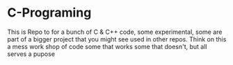 # C-Programing
This is Repo to for a bunch of C &amp; C++ code, some experimental, some are part of a bigger project that you might see used in other repos. Think on this a mess work shop of code some that works some that doesn't, but all serves a pupose
